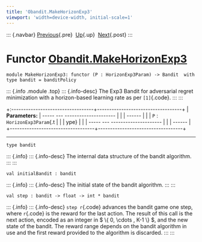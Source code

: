 ```yaml
---
title: 'Obandit.MakeHorizonExp3'
viewport: 'width=device-width, initial-scale=1'
---
```


::: {.navbar}
[Previous](Obandit.MakeFixedExp3.html "Obandit.MakeFixedExp3"){.pre}
 [Up](Obandit.html "Obandit"){.up}
 [Next](Obandit.WrapRange.html "Obandit.WrapRange"){.post}
:::

Functor [Obandit.MakeHorizonExp3](type_Obandit.MakeHorizonExp3.html)
====================================================================

    module MakeHorizonExp3: functor (P : HorizonExp3Param) -> Bandit  with type bandit = banditPolicy

::: {.info .module .top}
::: {.info-desc}
The Exp3 Bandit for adversarial regret minimization with a horizon-based
learning rate as per `[1]`{.code}.
:::
:::

+:----------------------------------+-----------------------------------+
| **Parameters:**                   |   ----- --- --------------------- |
|                                   | ------                            |
|                                   |    `P`   :  `HorizonExp3Param`{.t |
|                                   | ype}                              |
|                                   |   ----- --- --------------------- |
|                                   | ------                            |
+-----------------------------------+-----------------------------------+

------------------------------------------------------------------------

    type bandit 

::: {.info}
::: {.info-desc}
The internal data structure of the bandit algorithm.
:::
:::

    val initialBandit : bandit

::: {.info}
::: {.info-desc}
The initial state of the bandit algorithm.
:::
:::

    val step : bandit -> float -> int * bandit

::: {.info}
::: {.info-desc}
`step r`{.code} advances the bandit game one step, where `r`{.code} is
the reward for the last action. The result of this call is the next
action, encoded as an integer in \$ \\{ 0, \\cdots , K-1 \\} \$, and the
new state of the bandit. The reward range depends on the bandit
algorithm in use and the first reward provided to the algorithm is
discarded.
:::
:::
